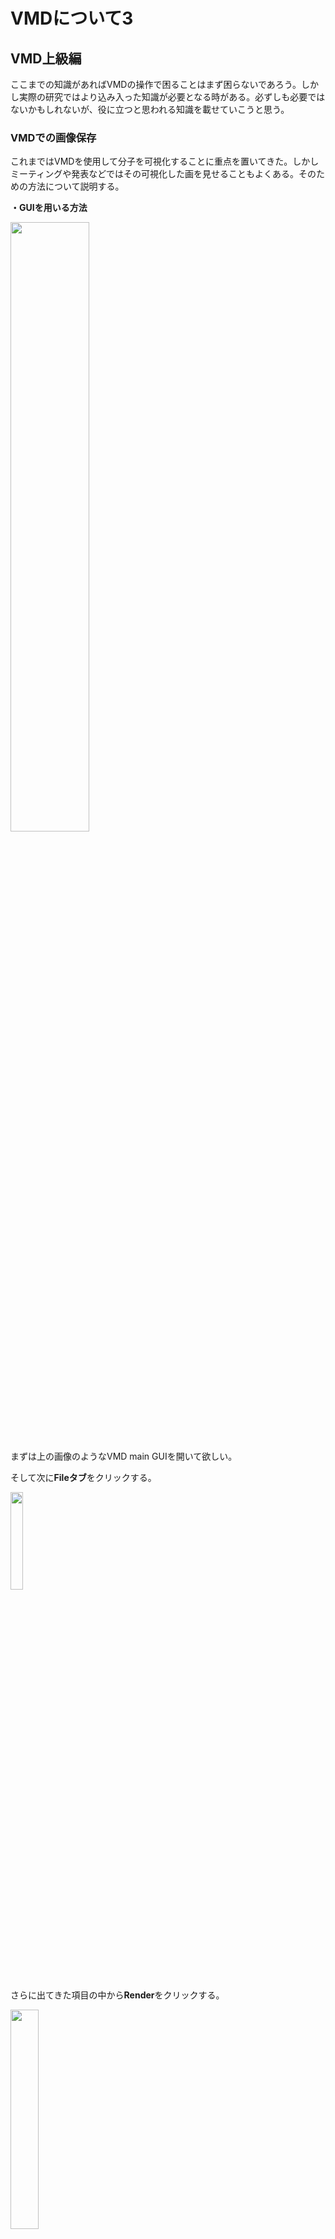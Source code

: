 # VMDについて3

## VMD上級編

ここまでの知識があればVMDの操作で困ることはまず困らないであろう。しかし実際の研究ではより込み入った知識が必要となる時がある。必ずしも必要ではないかもしれないが、役に立つと思われる知識を載せていこうと思う。



### VMDでの画像保存

これまではVMDを使用して分子を可視化することに重点を置いてきた。しかしミーティングや発表などではその可視化した画を見せることもよくある。そのための方法について説明する。

**・GUIを用いる方法**

<img src="C:\Users\kawabata\Documents\GITHUB\SOURCE\source\VMD\image\pic4.png" width="50%" >

まずは上の画像のようなVMD main GUIを開いて欲しい。

そして次に**Fileタブ**をクリックする。

<img src="C:\Users\kawabata\Documents\GITHUB\SOURCE\source\VMD\image\pic10.png" width="20%" >

さらに出てきた項目の中から**Render**をクリックする。

<img src="C:\Users\kawabata\Documents\GITHUB\SOURCE\source\VMD\image\pic11.png" width="30%" >

このGUIの説明を少ししておく。

`Render the current scene using`

分子の写り方を変えることができる。デフォルトは**Snapshot**。筆者はいつもこれで保存している。特に理由がなければこれでいい気もする。T先輩曰く**Tachylon**がおすすめ。影がついて立体的に見えて見栄えがよい。発表用の画像はこれで保存することもある。ただし書き出しに少し時間がかかるため筆者は普段使いはしていない。

`Filename`

ファイルの名前。上記の名前だとfugafuga.tgaというファイル名になる。VMDの出力はtgaというファイルである。拡張子を外して名前を変えたとしてもtgaとして出力された気がする。

そのため通常使用するpngなどに変換する必要がある。

`Render Command`

ここにコマンドを入力すると先に述べたようなtgaからpngへの変換ができるらしい。ただし筆者はいつも別の方法を使用しているので使ったことがない。これについて知りたければT先輩のページに載っているのでそちらを参考にしてほしい。

では変換したい場合どうするかというと、筆者は**ImageMagick**というツールを使用している。

これは画像を扱うための様々なコマンドが入ったパッケージである。こちらをインストールすると**mogrify**というコマンドが使用できるようになる。インストールのためには、以下のコマンドをターミナルで叩けばよい。

```
$ sudo dnf install epel-release
$ sudo ndf install ImageMagick
```



インストール後

`mogrify -fuzz 10% -transparent white -density 2000 -format png *tga`

とすればカレントディレクトリのtgaファイルを一括でpng形式に変換できる。

詳しいImageMagickの使い方や、mogrigyのオプションの意味については適宜調べて欲しい。



### VMDでGIFを作る

どうしても静止画では現象を説明しにくい場合がある。しかし動画にするほどではないという時がある。そんな時にはGIFを作るとよい。

VMDでは標準でGIFを作る機能が備わっているので紹介する。

<img src="C:\Users\kawabata\Documents\GITHUB\SOURCE\source\VMD\image\pic4.png" width="50%" >

Main GUIの**Extensions**タブをクリックする。

<img src="C:\Users\kawabata\Documents\GITHUB\SOURCE\source\VMD\image\pic12.png" width="50%" >

さらに**Visualization**をクリックする。

<img src="C:\Users\kawabata\Documents\GITHUB\SOURCE\source\VMD\image\pic13.png" width="20%" >

そして**Movie Maker**をクリックする。

これにより**Movie Generator** のGUIが表示される。

<img src="C:\Users\kawabata\Documents\GITHUB\SOURCE\source\VMD\image\pic14.png" width="30%" >

このGUIを用いたGIFの作り方について順番に説明していく。

#### Render

分子の写り方のデザインを変更できる。「VMDでの画像保存」の項目で説明した`Render the current scene using`と同じである。但し"Tachyon"は綺麗だがGIFの場合はより時間がかかる。そのため時間がない場合は"Snapshot"をお勧めする。

#### Movie Settings

"Trajectory"にチェックを入れよう。

またデフォルトでチェックが入っている`Delete image files`はこのままでよい。チェックを外すと、GIFを作成するために撮られた一枚一枚のスナップショットがすべて残る。またこのチェックを外していても、一時的にディレクトリにスナップショットのファイルが生成されていく。ディレクトリが一時的ではあるが荒らされるので、専用のディレクトリを作って実行することをお勧めする。

#### Format

"Animated GIF"にチェックを入れる。



ここから先の画像のウインドウの説明に戻る。



#### Set working directory

GIFを保存したいディレクトリを指定する。先ほど述べたように、専用のディレクトリを作ることを推奨する。

#### Name of movie

GIFファイルの名前をつける。

#### Rotation angle

デフォルトのまま。

#### Trajectory step size

これは何フレーム間隔でgifに保存していくかを決めるためのものである。

例えば1200フレームのトラジェクトリを10フレーム間隔でGIFにするとしよう。すると120枚のスナップショットをGIFファイルでパラパラ漫画のように再生することになる。さらにGIFは1秒で24フレーム分(24枚のスナップショット)を表示すると決まっているらしい。

したがって120(フレーム) ÷ 24(フレーム/秒) = 5(秒)となり、GIFを初めから終わりまで再生するのにかかる時間は5秒ということになる。

このため、`Trajectory step size`に「10」と入力した場合、`Movie duration (seconds)`には自動的に5という値が入力される。

#### Movie duration

逆に何秒のGIFを作りたいかで間隔を一義的に決めてもらうこともでき、その場合は`Movie duration`に再生時間を入力すればよい。



あとはMake Movieを押して完成を待つだけである！



#### GIF ~無限再生編~

ネットなどに落ちているGIFは永遠に再生され続けるのに、VMDで作成したGIFは3回ループすると終わってしまう。これはGIFファイルのループ回数が3と定められているためである。無限ループにしたければ、[ezgif.com](https://ezgif.com/loop-count)を使いましょう。

ファイルをアップロードして、`Loop count`に「0」と入力する。「0」は無限ループを意味しており、有限の回数にしたければその回数を入力すればよい。

その後`Change loop count!`ボタンをクリックすれば、無限ループするGIF画像を作成することができる。

ただし、35MB以上のGIFに対応していない。そしてVMDで作成するGIFはしばしば35MBを越えがちである。

そのため筆者は妥協してGIFで再生するスナップショットの枚数を減らしてGIFを作った。



しかしどうしてもスナップショットを削りたくない時もある。このような場合はスクリプトを組んでVMDでスナップショットを大量に撮影し、Linuxのパッケージである`ImageMagick`のコマンドを使って(この際もシェルスクリプトを組む)GIFを作ることが必要になる。

これについては超上級編で取り扱う予定である。(やる気があれば)



### Tcl/Tkを使おう！

ついにTcl/Tkを使う時が来た。

Tclは1988年にJohn K. Ousterhout博士によって開発されたプログラミング言語の１種である。そしてTkはそのTcl言語を用いたGUI作成用ツールキットである。Tclは「ティーシーエル」と呼んでもいいが、通称は「ティクル」である。
VMDにはこのTkが搭載されており、Tkコンソールと呼ばれるCUIでTcl言語を使用できる。VMDのコマンドと言われるものはTclによって作られたいわば関数であり、これらもTkコンソールで使用できる。

早速Tkコンソールを開いてみよう。

<img src="C:\Users\kawabata\Documents\GITHUB\SOURCE\source\VMD\image\pic15.png" width="50%" >

<img src="C:\Users\kawabata\Documents\GITHUB\SOURCE\source\VMD\image\pic16.png" width="40%" >

上記画像のようなウインドウが立ち上がるはずだ。試しに1+1と打ってみよう。



<img src="C:\Users\kawabata\Documents\GITHUB\SOURCE\source\VMD\image\pic17.png" width="40%" >

2と返ってくる。プログラミング言語の一種であるため、当然四則演算もできる。

ただしTclはシンプルなプログラミング言語であり、解析用のスクリプトなどは当たり前だがC++やPythonで組むべきである。

そんな役に立たないプログラミング言語を1から学ぶのは面倒だと思うかもしれないが、Tclをマスターとまでは行かなくても、VMDのコマンドを使えるようにする、for文, if文の構造制御を使えるようにする、だけでも十分活用できる。さらに関数を定義してオリジナルのスクリプトを組めると尚良いが。

ここではTcl言語の基本について1から教える訳ではない。VMDのコマンドを中心として、必要最低限の知識を説明する。

したがってTcl使い方というよりは、VMDを使うためのTclの使い方という認識で読んで欲しい。



#### 初期構造を作る

筆者は初期構造の作成のためにTclを使うことが大半である。そのためここでは簡単な初期構造の作製を例に説明しながら、VMDのコマンドについても紹介していく。

まずは水溶液系を切り取るだけの構造作りを行う。この構造作りははっきり言って意味がないが、構造を切り取ることができればある程度思うように構造を作製できるため、ぜひ知識を理解して応用していって欲しい。

<img src="C:\Users\kawabata\Documents\GITHUB\SOURCE\source\VMD\image\pic18.png" width="40%" >

まず画像のような水の系を用意する。この立方体から小さい立方体を切り出すことにする。ちなみに青色の線は周期境界の箱であり、

コマンドで以下のように入力すれば表示できる。

```tcl
%  pbc box
```

さて、早速だがVMDで最も重要なコマンド**atomselect**を紹介する。


